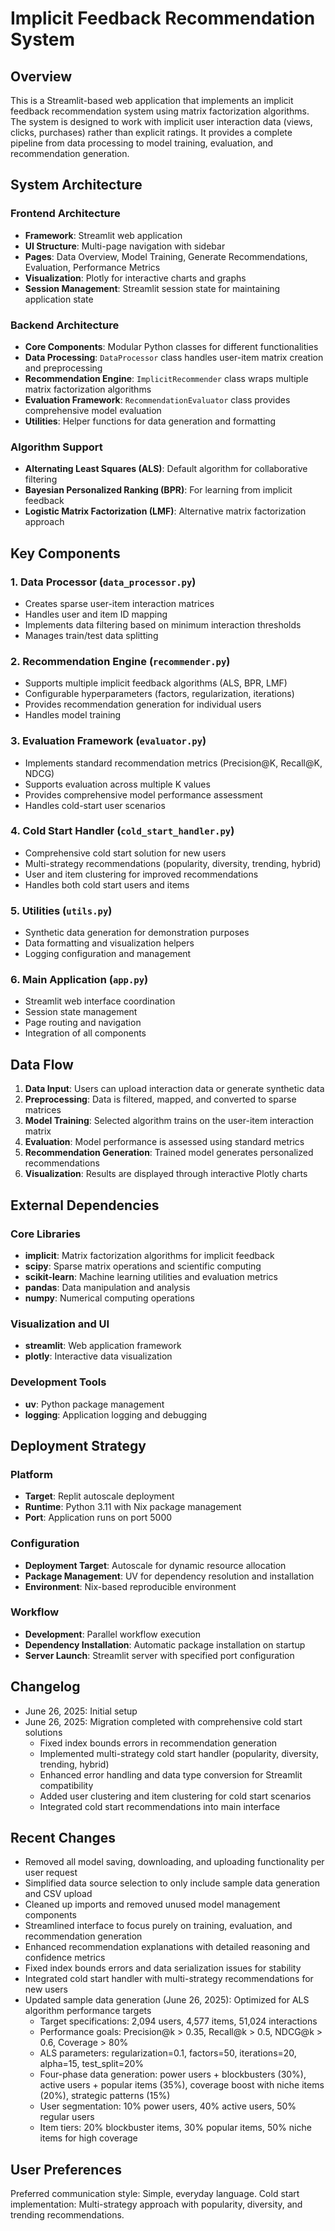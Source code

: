 # Implicit Feedback Recommendation System

## Overview

This is a Streamlit-based web application that implements an implicit feedback recommendation system using matrix factorization algorithms. The system is designed to work with implicit user interaction data (views, clicks, purchases) rather than explicit ratings. It provides a complete pipeline from data processing to model training, evaluation, and recommendation generation.

## System Architecture

### Frontend Architecture
- **Framework**: Streamlit web application
- **UI Structure**: Multi-page navigation with sidebar
- **Pages**: Data Overview, Model Training, Generate Recommendations, Evaluation, Performance Metrics
- **Visualization**: Plotly for interactive charts and graphs
- **Session Management**: Streamlit session state for maintaining application state

### Backend Architecture
- **Core Components**: Modular Python classes for different functionalities
- **Data Processing**: `DataProcessor` class handles user-item matrix creation and preprocessing
- **Recommendation Engine**: `ImplicitRecommender` class wraps multiple matrix factorization algorithms
- **Evaluation Framework**: `RecommendationEvaluator` class provides comprehensive model evaluation
- **Utilities**: Helper functions for data generation and formatting

### Algorithm Support
- **Alternating Least Squares (ALS)**: Default algorithm for collaborative filtering
- **Bayesian Personalized Ranking (BPR)**: For learning from implicit feedback
- **Logistic Matrix Factorization (LMF)**: Alternative matrix factorization approach

## Key Components

### 1. Data Processor (`data_processor.py`)
- Creates sparse user-item interaction matrices
- Handles user and item ID mapping
- Implements data filtering based on minimum interaction thresholds
- Manages train/test data splitting

### 2. Recommendation Engine (`recommender.py`)
- Supports multiple implicit feedback algorithms (ALS, BPR, LMF)
- Configurable hyperparameters (factors, regularization, iterations)
- Provides recommendation generation for individual users
- Handles model training

### 3. Evaluation Framework (`evaluator.py`)
- Implements standard recommendation metrics (Precision@K, Recall@K, NDCG)
- Supports evaluation across multiple K values
- Provides comprehensive model performance assessment
- Handles cold-start user scenarios

### 4. Cold Start Handler (`cold_start_handler.py`)
- Comprehensive cold start solution for new users
- Multi-strategy recommendations (popularity, diversity, trending, hybrid)
- User and item clustering for improved recommendations
- Handles both cold start users and items

### 5. Utilities (`utils.py`)
- Synthetic data generation for demonstration purposes
- Data formatting and visualization helpers
- Logging configuration and management

### 6. Main Application (`app.py`)
- Streamlit web interface coordination
- Session state management
- Page routing and navigation
- Integration of all components

## Data Flow

1. **Data Input**: Users can upload interaction data or generate synthetic data
2. **Preprocessing**: Data is filtered, mapped, and converted to sparse matrices
3. **Model Training**: Selected algorithm trains on the user-item interaction matrix
4. **Evaluation**: Model performance is assessed using standard metrics
5. **Recommendation Generation**: Trained model generates personalized recommendations
6. **Visualization**: Results are displayed through interactive Plotly charts

## External Dependencies

### Core Libraries
- **implicit**: Matrix factorization algorithms for implicit feedback
- **scipy**: Sparse matrix operations and scientific computing
- **scikit-learn**: Machine learning utilities and evaluation metrics
- **pandas**: Data manipulation and analysis
- **numpy**: Numerical computing operations

### Visualization and UI
- **streamlit**: Web application framework
- **plotly**: Interactive data visualization

### Development Tools
- **uv**: Python package management
- **logging**: Application logging and debugging

## Deployment Strategy

### Platform
- **Target**: Replit autoscale deployment
- **Runtime**: Python 3.11 with Nix package management
- **Port**: Application runs on port 5000

### Configuration
- **Deployment Target**: Autoscale for dynamic resource allocation
- **Package Management**: UV for dependency resolution and installation
- **Environment**: Nix-based reproducible environment

### Workflow
- **Development**: Parallel workflow execution
- **Dependency Installation**: Automatic package installation on startup
- **Server Launch**: Streamlit server with specified port configuration

## Changelog

- June 26, 2025: Initial setup
- June 26, 2025: Migration completed with comprehensive cold start solutions
  - Fixed index bounds errors in recommendation generation
  - Implemented multi-strategy cold start handler (popularity, diversity, trending, hybrid)
  - Enhanced error handling and data type conversion for Streamlit compatibility
  - Added user clustering and item clustering for cold start scenarios
  - Integrated cold start recommendations into main interface

## Recent Changes

- Removed all model saving, downloading, and uploading functionality per user request
- Simplified data source selection to only include sample data generation and CSV upload
- Cleaned up imports and removed unused model management components
- Streamlined interface to focus purely on training, evaluation, and recommendation generation
- Enhanced recommendation explanations with detailed reasoning and confidence metrics
- Fixed index bounds errors and data serialization issues for stability
- Integrated cold start handler with multi-strategy recommendations for new users
- Updated sample data generation (June 26, 2025): Optimized for ALS algorithm performance targets
  - Target specifications: 2,094 users, 4,577 items, 51,024 interactions
  - Performance goals: Precision@k > 0.35, Recall@k > 0.5, NDCG@k > 0.6, Coverage > 80%
  - ALS parameters: regularization=0.1, factors=50, iterations=20, alpha=15, test_split=20%
  - Four-phase data generation: power users + blockbusters (30%), active users + popular items (35%), coverage boost with niche items (20%), strategic patterns (15%)
  - User segmentation: 10% power users, 40% active users, 50% regular users
  - Item tiers: 20% blockbuster items, 30% popular items, 50% niche items for high coverage

## User Preferences

Preferred communication style: Simple, everyday language.
Cold start implementation: Multi-strategy approach with popularity, diversity, and trending recommendations.